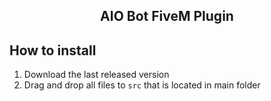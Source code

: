 ## <div align="center">AIO Bot FiveM Plugin</div>
## How to install
1) Download the last released version
2) Drag and drop all files to `src` that is located in main folder
